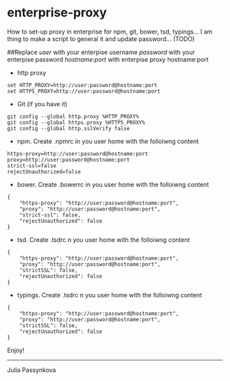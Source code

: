 # enterprise-proxy


How to set-up proxy in enterprise for npm, git, bower, tsd, typings...
I am thing to make a script to general it and update password... (TODO)

##Replace
*user* with your enterpise username
*password* with your enterpise password
*hostname:port*  with enterpise proxy hostname:port


* http proxy
```
set HTTP_PROXY=http://user:password@hostname:port
set HTTPS_PROXY=http://user:password@hostname:port
```

* Git (if you have it)
```
git config --global http.proxy %HTTP_PROXY%
git config --global https.proxy %HTTPS_PROXY%
git config --global http.sslVerify false
```

* npm. Create .npmrc in you user home with the folloiwng content
```
https-proxy=http://user:password@hostname:port
proxy=http://user:password@hostname:port
strict-ssl=false
rejectUnauthorized=false
```

* bower. Create .bowerrc in you user home with the folloiwng content
```
{
    "https-proxy": "http://user:password@hostname:port",
    "proxy": "http://user:password@hostname:port",
    "strict-ssl": false,
    "rejectUnauthorized": false
}
```

* tsd. Create .tsdrc n you user home with the folloiwng content
```
{
    "https-proxy": "http://user:password@hostname:port",
    "proxy": "http://user:password@hostname:port",
    "strictSSL": false,
    "rejectUnauthorized": false
}
```

* typings. Create .tsdrc n you user home with the folloiwng content
```
{
    "https-proxy": "http://user:password@hostname:port",
    "proxy": "http://user:password@hostname:port",
    "strictSSL": false,
    "rejectUnauthorized": false
}
```

Enjoy!

---
Julia Passynkova
